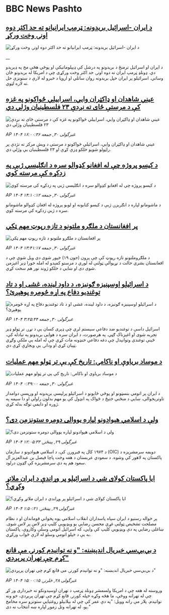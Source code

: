 # BBC News Pashto## [د ایران -اسرائیل بریدونه: ټرمپ ایرانیانو ته حد اکثر دوه اونۍ وخت ورکړ](https://www.bbc.co.uk/pashto/live/c8xgz07qqdgt?at_campaign=githubrss)![د ایران -اسرائیل بریدونه: ټرمپ ایرانیانو ته حد اکثر دوه اونۍ وخت ورکړ](https://ichef.bbci.co.uk/ace/standard/240/cpsprodpb/b935/live/9e87b1c0-4e18-11f0-a466-d54f65b60deb.png)__د ایران او اسرائیل ترمنځ د بریدونو په درشل کې ډیپلوماتیکې او پوځي هڅې مخ په ډېرېدو دي. ډونلډ ټرمپ ایران ته دوه اونۍ حد اکثر وخت ورکړی چې د امریکا له بریدونو ځان وساتي. اسرائیلو پر ایران خپل بریدونه روان ساتلي او اروپا د خبرو له لارې د ستونزې حل ته لاره لټوي.## [عیني شاهدان او ډاکټران وايي، اسراییلي ځواکونو په غزه کې د مرستې ځای ته نږدې ۲۳ فلسطینیان وژلي دي](https://www.bbc.com/pashto/articles/cj9vnvw0nyzo?at_campaign=githubrss)![عیني شاهدان او ډاکټران وايي، اسراییلي ځواکونو په غزه کې د مرستې ځای ته نږدې ۲۳ فلسطینیان وژلي دي](https://ichef.bbci.co.uk/ace/ws/240/cpsprodpb/677e/live/8490a6c0-4de4-11f0-8c47-237c2e4015f5.jpg)_AP ۱۴۰۴ غبرگولی ۳۰, جمعه ۱۶:۰۰:۳۶_عیني شاهدان او ډاکټران وايي، اسرائیلي ځواکونو د مرستې د ویش مرکز ته نژدې پر راټولو شویو خلکو ډزې کړې او ۲۳ فلسطینیان یې وژلې دي.## [د کیسو پروژه چې له افغانو کډوالو سره د انګلیسي ژبې په زدکړه کې مرسته کوي](https://www.bbc.com/pashto/articles/c20ngngq9n7o?at_campaign=githubrss)![د کیسو پروژه چې له افغانو کډوالو سره د انګلیسي ژبې په زدکړه کې مرسته کوي](https://ichef.bbci.co.uk/ace/ws/240/cpsprodpb/91a8/live/e8e346a0-4ddf-11f0-a466-d54f65b60deb.jpg)_AP ۱۴۰۴ غبرگولی ۳۰, جمعه ۱۴:۱۰:۱۲_د ماشومانو لپاره د انګرېزۍ ژبې د کیسو کتابونه او لوبو پروژه له افغان کډوالو ماشومانو سره د ژبې زدکړه کې مرسته کوي.## [پر افغانستان د ملګرو ملتونو د تازه رپوټ مهم ټکي](https://www.bbc.com/pashto/articles/cwyg4628p8xo?at_campaign=githubrss)![پر افغانستان د ملګرو ملتونو د تازه رپوټ مهم ټکي](https://ichef.bbci.co.uk/ace/ws/240/cpsprodpb/d72b/live/29194e30-4de1-11f0-8c47-237c2e4015f5.jpg)_AP ۱۴۰۴ غبرگولی ۳۰, جمعه ۱۳:۴۱:۱۷_د ملګروملتونو تازه رپوټ کې چې پرون (جون ۱۹) خپور شوی دی ویل شوي چې د افغانستان بشري حالت د نړیوالې ټولنې له لوري د مرستو کمېدو له امله خورا ډېر اغېزمن شوی دی او ښايي د خلکو ژوند نور هم سخت کړي.## [د اسرائیلو اوسپنیزه ګونبزه، د داود لینده، غشی او د تاد توغندیو دفاع په اړه څومره پوهېږئ؟](https://www.bbc.com/pashto/articles/c1lj4l17444o?at_campaign=githubrss)![د اسرائیلو اوسپنیزه ګونبزه، د داود لینده، غشی او د تاد توغندیو دفاع په اړه څومره پوهېږئ؟](https://ichef.bbci.co.uk/ace/ws/240/cpsprodpb/a369/live/ec0afed0-4d63-11f0-8c47-237c2e4015f5.jpg)_AP ۱۴۰۴ غبرگولی ۳۰, جمعه ۳:۲۵:۴۴_اسرائیل داسې د توغندیو ضد دفاعي سیستم لري چې ډېری کسان یې د نړۍ تر ټولو ډېر تجربه ‌شوی او اغېزناک ګڼي.
په هرصورت، د ایران سره د هوایی بریدونو په تبادله کې، ځینې توغندي وتوانېدل چې دغه دفاعي خنډونه مات کړي چې له امله یې ملکي وګړي ټپیان کړي او ودانۍ یې ویجاړې کړې دي.## [د موساد بریاوې او ناکامۍ: تاریخ کې یې تر ټولو مهم عملیات](https://www.bbc.com/pashto/articles/cvgelgpk0p5o?at_campaign=githubrss)![د موساد بریاوې او ناکامۍ: تاریخ کې یې تر ټولو مهم عملیات](https://ichef.bbci.co.uk/ace/ws/240/cpsprodpb/029d/live/296b4030-4d5c-11f0-86d5-3b52b53af158.jpg)_AP ۱۴۰۴ غبرگولی ۳۰, جمعه ۰:۳۹:۰۰_د ایران پر اتومي بنسټونو او پوځي ځایونو د اسرائیلو پرلپسې بریدونه او ورپسې دوامدار تاوتریخوالی، ښايي د منځني ختیځ د ځواک په انډول کې یو مهم بدلون راولي او دا سیمه په ژوره او دایمي توګه بدله کړي.## [ ولې د اسلامي هېوادونو لپاره یووالی دومره ستونزمن دی؟](https://www.bbc.com/pashto/articles/cg5z6p0n614o?at_campaign=githubrss)![ ولې د اسلامي هېوادونو لپاره یووالی دومره ستونزمن دی؟](https://ichef.bbci.co.uk/ace/ws/240/cpsprodpb/5c77/live/69a1c490-4cbb-11f0-86d5-3b52b53af158.png)_AP ۱۴۰۴ غبرگولی ۲۹, پينځنۍ ۱۲:۰۵:۳۳_د ۱۹۷۴ کال په فبرورۍ کې، د اسلامي هېوادونو د سازمان (OIC) دویمه سرمشریزه د پاکستان په لاهور کې وشوه. د سعودي عربستان د هغه وخت پاچا فیصل بن عبدالعزیز آل سعود هم په دې سرمشریزه کې ګډون درلود.## [ایا پاکستان کولای شي د اسرائیلو پر وړاندې د ایران ملاتړ وکړي؟](https://www.bbc.com/pashto/articles/c62g5l720djo?at_campaign=githubrss)![ایا پاکستان کولای شي د اسرائیلو پر وړاندې د ایران ملاتړ وکړي؟](https://ichef.bbci.co.uk/ace/ws/240/cpsprodpb/dbf2/live/c2d4dad0-4cb0-11f0-8c47-237c2e4015f5.jpg)_AP ۱۴۰۴ غبرگولی ۲۹, پينځنۍ ۱:۵۰:۲۱_پر خواله رسنیو د ایران سپاه پاسداران انقلاب اسلامي یوه پخواني قوماندان او د نظام مصلحت تشخیص ټولنې غړي محسن رضايي یو ویډیويي کلیپ ډېر لاس پر لاس شوی.
ښاغلی رضايي په دې ویډیويي کلیپ کې وايي، که اسرائیل اتومي وسلې وکاروي، پاکستان به یې د خپلو اتومي وسلو له لارې ځواب ورکړي.## [د بي‌بي‌سي خبریال اندېښنه: "و نه توانېدم کورنۍ مې قانع کړم چې تهران پرېږدي"](https://www.bbc.com/pashto/articles/c2k1dxekzveo?at_campaign=githubrss)![د بي‌بي‌سي خبریال اندېښنه: "و نه توانېدم کورنۍ مې قانع کړم چې تهران پرېږدي"](https://ichef.bbci.co.uk/ace/ws/240/cpsprodpb/452a/live/9ff23e00-4c46-11f0-a466-d54f65b60deb.jpg)_AP ۱۴۰۴ غبرگولی ۲۸, څلرنۍ ۱۵:۰۰:۱۵_وروسته له هغه چې د امریکا ولسمشر ډونلد ټرمپ د تهران اوسېدونکو ته خبرداری ور کړ چې له تهرانه ووځي، ما هڅه وکړه خپله کورنۍ قانع کړم چې تهران پرېږدي، خو ونه توانېدم. 
پلار مې راته وویل: "په دې عمر کې چې له بېلابېلو روغتیايي ستونزو سره مخامخ یو، له تهرانه وتل زموږ لپاره ښه انتخاب نه دی."